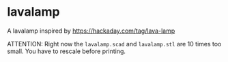 # lavalamp

A lavalamp inspired by https://hackaday.com/tag/lava-lamp

ATTENTION: Right now the `lavalamp.scad` and `lavalamp.stl` are 10 times too small. You have to rescale before printing.
